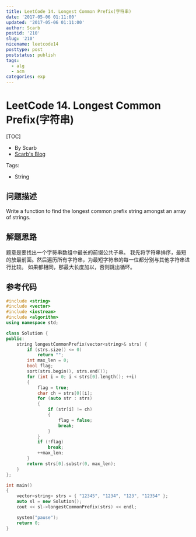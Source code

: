 ```yaml
---
title: LeetCode 14. Longest Common Prefix(字符串)
date: '2017-05-06 01:11:00'
updated: '2017-05-06 01:11:00'
author: Scarb
postid: '210'
slug: '210'
nicename: leetcode14
posttype: post
poststatus: publish
tags:
  - alg
  - acm
categories: exp
---
```


# LeetCode 14. Longest Common Prefix(字符串)

[TOC]

- By Scarb
- [Scarb's Blog](http://47.106.131.90/blog)


Tags:

- String

## 问题描述

Write a function to find the longest common prefix string amongst an array of strings.

## 解题思路
题意是要找出一个字符串数组中最长的前缀公共子串。
我先将字符串排序，最短的放最前面。然后遍历所有字符串，为最短字符串的每一位都分别与其他字符串进行比较。
如果都相同，那最大长度加以，否则跳出循环。

## 参考代码
```C++
#include <string>
#include <vector>
#include <iostream>
#include <algorithm>
using namespace std;

class Solution {
public:
	string longestCommonPrefix(vector<string>& strs) {
		if (strs.size() <= 0)
			return "";
		int max_len = 0;
		bool flag;
		sort(strs.begin(), strs.end());
		for (int i = 0; i < strs[0].length(); ++i)
		{
			flag = true;
			char ch = strs[0][i];
			for (auto str : strs)
			{
				if (str[i] != ch)
				{
					flag = false;
					break;
				}
			}
			if (!flag)
				break;
			++max_len;
		}
		return strs[0].substr(0, max_len);
	}
};

int main()
{
	vector<string> strs = { "12345", "1234", "123", "12354" };
	auto sl = new Solution();
	cout << sl->longestCommonPrefix(strs) << endl;

	system("pause");
	return 0;
}
```